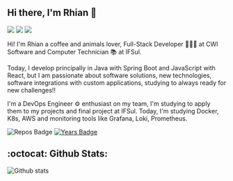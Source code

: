 ## Hi there, I'm Rhian 👋

<a href="https://www.linkedin.com/in/rhian-lopes-da-costa-526210176/"><img src="https://img.shields.io/badge/linkedin-0077B5.svg?style=for-the-badge&logo=linkedin&logoColor=white"></a>
<a href="https://www.instagram.com/rhianlopes_/"><img src="https://img.shields.io/badge/instagram-E4405F.svg?style=for-the-badge&logo=instagram&logoColor=white"></a>
<a href="mailto:rhianlopes63@gmail.com"><img src="https://img.shields.io/badge/e‑mail-D14836.svg?style=for-the-badge&logo=GMail&logoColor=white"></a>

Hi! I'm Rhian a coffee and animals lover, Full-Stack Developer 👨🏻‍💻 at CWI Software and Computer Technician 📚 at IFSul.

Today, I develop principally in Java with Spring Boot and JavaScript with React, but I am passionate about software solutions, new technologies, software integrations with custom applications, studying to always ready for new challenges!!

I'm a DevOps Engineer ⚙️ enthusiast on my team, I'm studying to apply them to my projects and final project at IFSul. Today, I'm studying Docker, K8s, AWS and monitoring tools like Grafana, Loki, Prometheus.

![Repos Badge](https://badges.pufler.dev/repos/RhianLopes?style=for-the-badge)
[![Years Badge](https://badges.pufler.dev/years/RhianLopes?style=for-the-badge)](https://badges.pufler.dev)

## :octocat: Github Stats:

![Github stats](https://github-readme-stats.vercel.app/api?username=RhianLopes&count_private=true&show_icons=true&theme=algolia&line_height=27)
